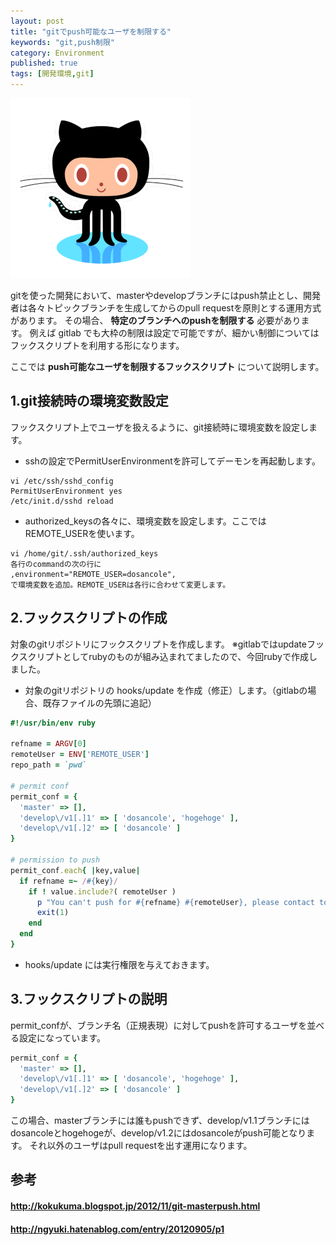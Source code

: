 ```yaml
---
layout: post
title: "gitでpush可能なユーザを制限する"
keywords: "git,push制限"
category: Environment
published: true
tags: [開発環境,git]
---
```


![キャッチ](/images/2013-11-24-github.png)

gitを使った開発において、masterやdevelopブランチにはpush禁止とし、開発者は各々トピックブランチを生成してからのpull requestを原則とする運用方式があります。
その場合、 **特定のブランチへのpushを制限する** 必要があります。
例えば gitlab でも大枠の制限は設定で可能ですが、細かい制御についてはフックスクリプトを利用する形になります。

ここでは **push可能なユーザを制限するフックスクリプト** について説明します。

## 1.git接続時の環境変数設定

フックスクリプト上でユーザを扱えるように、git接続時に環境変数を設定します。

- sshの設定でPermitUserEnvironmentを許可してデーモンを再起動します。

```
vi /etc/ssh/sshd_config
PermitUserEnvironment yes
/etc/init.d/sshd reload  
```

- authorized_keysの各々に、環境変数を設定します。ここではREMOTE_USERを使います。

```
vi /home/git/.ssh/authorized_keys
各行のcommandの次の行に
,environment="REMOTE_USER=dosancole",
で環境変数を追加。REMOTE_USERは各行に合わせて変更します。
```
## 2.フックスクリプトの作成

対象のgitリポジトリにフックスクリプトを作成します。
※gitlabではupdateフックスクリプトとしてrubyのものが組み込まれてましたので、今回rubyで作成しました。

- 対象のgitリポジトリの hooks/update を作成（修正）します。（gitlabの場合、既存ファイルの先頭に追記）

```ruby
#!/usr/bin/env ruby

refname = ARGV[0]
remoteUser = ENV['REMOTE_USER']
repo_path = `pwd`

# permit conf
permit_conf = {
  'master' => [],
  'develop\/v1[.]1' => [ 'dosancole', 'hogehoge' ],
  'develop\/v1[.]2' => [ 'dosancole' ]
}

# permission to push
permit_conf.each{ |key,value|
  if refname =~ /#{key}/
    if ! value.include?( remoteUser )
      p "You can't push for #{refname} #{remoteUser}, please contact to administrator."
      exit(1)
    end
  end
}
```

- hooks/update には実行権限を与えておきます。

## 3.フックスクリプトの説明

permit_confが、ブランチ名（正規表現）に対してpushを許可するユーザを並べる設定になっています。

```ruby
permit_conf = {
  'master' => [],
  'develop\/v1[.]1' => [ 'dosancole', 'hogehoge' ],
  'develop\/v1[.]2' => [ 'dosancole' ]
}
```

この場合、masterブランチには誰もpushできず、develop/v1.1ブランチにはdosancoleとhogehogeが、develop/v1.2にはdosancoleがpush可能となります。
それ以外のユーザはpull requestを出す運用になります。

## 参考

#### http://kokukuma.blogspot.jp/2012/11/git-masterpush.html
#### http://ngyuki.hatenablog.com/entry/20120905/p1
